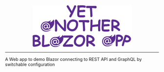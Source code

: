 <p align="center">
    <img src="logoyaba.png">
</p>

---


A Web app to demo Blazor connecting to REST API and GraphQL by switchable configuration
